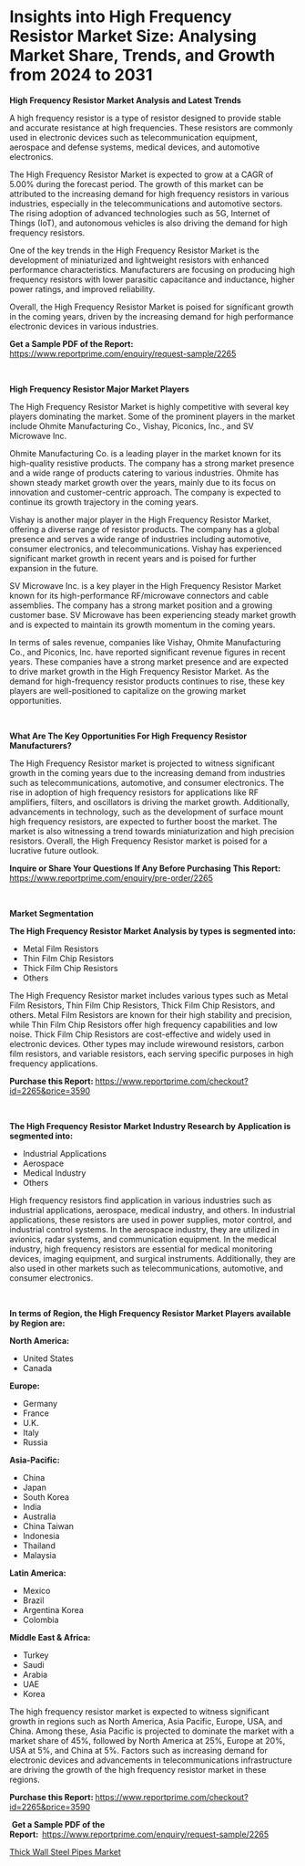 <p><h1>Insights into High Frequency Resistor Market Size: Analysing Market Share, Trends, and Growth from 2024 to 2031</h1></p><p><strong>High Frequency Resistor Market Analysis and Latest Trends</strong></p>
<p><p>A high frequency resistor is a type of resistor designed to provide stable and accurate resistance at high frequencies. These resistors are commonly used in electronic devices such as telecommunication equipment, aerospace and defense systems, medical devices, and automotive electronics.</p><p>The High Frequency Resistor Market is expected to grow at a CAGR of 5.00% during the forecast period. The growth of this market can be attributed to the increasing demand for high frequency resistors in various industries, especially in the telecommunications and automotive sectors. The rising adoption of advanced technologies such as 5G, Internet of Things (IoT), and autonomous vehicles is also driving the demand for high frequency resistors.</p><p>One of the key trends in the High Frequency Resistor Market is the development of miniaturized and lightweight resistors with enhanced performance characteristics. Manufacturers are focusing on producing high frequency resistors with lower parasitic capacitance and inductance, higher power ratings, and improved reliability.</p><p>Overall, the High Frequency Resistor Market is poised for significant growth in the coming years, driven by the increasing demand for high performance electronic devices in various industries.</p></p>
<p><strong>Get a Sample PDF of the Report:&nbsp;</strong> <a href="https://www.reportprime.com/enquiry/request-sample/2265">https://www.reportprime.com/enquiry/request-sample/2265</a></p>
<p>&nbsp;</p>
<p><strong>High Frequency Resistor Major Market Players</strong></p>
<p><p>The High Frequency Resistor Market is highly competitive with several key players dominating the market. Some of the prominent players in the market include Ohmite Manufacturing Co., Vishay, Piconics, Inc., and SV Microwave Inc.</p><p>Ohmite Manufacturing Co. is a leading player in the market known for its high-quality resistive products. The company has a strong market presence and a wide range of products catering to various industries. Ohmite has shown steady market growth over the years, mainly due to its focus on innovation and customer-centric approach. The company is expected to continue its growth trajectory in the coming years.</p><p>Vishay is another major player in the High Frequency Resistor Market, offering a diverse range of resistor products. The company has a global presence and serves a wide range of industries including automotive, consumer electronics, and telecommunications. Vishay has experienced significant market growth in recent years and is poised for further expansion in the future.</p><p>SV Microwave Inc. is a key player in the High Frequency Resistor Market known for its high-performance RF/microwave connectors and cable assemblies. The company has a strong market position and a growing customer base. SV Microwave has been experiencing steady market growth and is expected to maintain its growth momentum in the coming years.</p><p>In terms of sales revenue, companies like Vishay, Ohmite Manufacturing Co., and Piconics, Inc. have reported significant revenue figures in recent years. These companies have a strong market presence and are expected to drive market growth in the High Frequency Resistor Market. As the demand for high-frequency resistor products continues to rise, these key players are well-positioned to capitalize on the growing market opportunities.</p></p>
<p>&nbsp;</p>
<p><strong>What Are The Key Opportunities For High Frequency Resistor Manufacturers?</strong></p>
<p><p>The High Frequency Resistor market is projected to witness significant growth in the coming years due to the increasing demand from industries such as telecommunications, automotive, and consumer electronics. The rise in adoption of high frequency resistors for applications like RF amplifiers, filters, and oscillators is driving the market growth. Additionally, advancements in technology, such as the development of surface mount high frequency resistors, are expected to further boost the market. The market is also witnessing a trend towards miniaturization and high precision resistors. Overall, the High Frequency Resistor market is poised for a lucrative future outlook.</p></p>
<p><strong>Inquire or Share Your Questions If Any Before Purchasing This Report:</strong> <a href="https://www.reportprime.com/enquiry/pre-order/2265">https://www.reportprime.com/enquiry/pre-order/2265</a></p>
<p>&nbsp;</p>
<p><strong>Market Segmentation</strong></p>
<p><strong>The High Frequency Resistor Market Analysis by types is segmented into:</strong></p>
<p><ul><li>Metal Film Resistors</li><li>Thin Film Chip Resistors</li><li>Thick Film Chip Resistors</li><li>Others</li></ul></p>
<p><p>The High Frequency Resistor market includes various types such as Metal Film Resistors, Thin Film Chip Resistors, Thick Film Chip Resistors, and others. Metal Film Resistors are known for their high stability and precision, while Thin Film Chip Resistors offer high frequency capabilities and low noise. Thick Film Chip Resistors are cost-effective and widely used in electronic devices. Other types may include wirewound resistors, carbon film resistors, and variable resistors, each serving specific purposes in high frequency applications.</p></p>
<p><strong>Purchase this Report:&nbsp;</strong><a href="https://www.reportprime.com/checkout?id=2265&price=3590">https://www.reportprime.com/checkout?id=2265&price=3590</a></p>
<p>&nbsp;</p>
<p><strong>The High Frequency Resistor Market Industry Research by Application is segmented into:</strong></p>
<p><ul><li>Industrial Applications</li><li>Aerospace</li><li>Medical Industry</li><li>Others</li></ul></p>
<p><p>High frequency resistors find application in various industries such as industrial applications, aerospace, medical industry, and others. In industrial applications, these resistors are used in power supplies, motor control, and industrial control systems. In the aerospace industry, they are utilized in avionics, radar systems, and communication equipment. In the medical industry, high frequency resistors are essential for medical monitoring devices, imaging equipment, and surgical instruments. Additionally, they are also used in other markets such as telecommunications, automotive, and consumer electronics.</p></p>
<p>&nbsp;</p>
<p><strong>In terms of Region, the High Frequency Resistor Market Players available by Region are:</strong></p>
<p>
    <p> <strong> North America: </strong>
        <ul>
            <li>United States</li>
            <li>Canada</li>
        </ul>
        </p> 
    <p> <strong> Europe: </strong>
        <ul>
            <li>Germany</li>
            <li>France</li>
            <li>U.K.</li>
            <li>Italy</li>
            <li>Russia</li>
        </ul>
        </p> 
    <p> <strong> Asia-Pacific: </strong>
        <ul>
            <li>China</li>
            <li>Japan</li>
            <li>South Korea</li>
            <li>India</li>
            <li>Australia</li>
            <li>China Taiwan</li>
            <li>Indonesia</li>
            <li>Thailand</li>
            <li>Malaysia</li>
        </ul>
        </p> 
    <p> <strong> Latin America: </strong>
        <ul>
            <li>Mexico</li>
            <li>Brazil</li>
            <li>Argentina Korea</li>
            <li>Colombia</li>
        </ul>
        </p> 
    <p> <strong> Middle East & Africa: </strong>
        <ul>
            <li>Turkey</li>
            <li>Saudi</li>
            <li>Arabia</li>
            <li>UAE</li>
            <li>Korea</li>
        </ul>
    </p>
    </p>
<p><p>The high frequency resistor market is expected to witness significant growth in regions such as North America, Asia Pacific, Europe, USA, and China. Among these, Asia Pacific is projected to dominate the market with a market share of 45%, followed by North America at 25%, Europe at 20%, USA at 5%, and China at 5%. Factors such as increasing demand for electronic devices and advancements in telecommunications infrastructure are driving the growth of the high frequency resistor market in these regions.</p></p>
<p><strong>Purchase this Report: </strong><a href="https://www.reportprime.com/checkout?id=2265&price=3590">https://www.reportprime.com/checkout?id=2265&price=3590</a></p>
<p>&nbsp;<strong>Get a Sample PDF of the Report:&nbsp;&nbsp;</strong><a href="https://www.reportprime.com/enquiry/request-sample/2265">https://www.reportprime.com/enquiry/request-sample/2265</a></p>
<p><strong></strong></p>
<p><p><a href="https://frill-swim-3cd.notion.site/Thick-Wall-Steel-Pipes-Market-Offers-Provide-Insightful-Data-for-the-Time-Period-from-2024-to-2031-a-4700c7e8cfb84ae38124b6aad4d5b39b">Thick Wall Steel Pipes Market</a></p></p>
